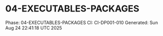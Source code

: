 # 04-EXECUTABLES-PACKAGES
Phase: 04-EXECUTABLES-PACKAGES
CI: CI-DP001-010
Generated: Sun Aug 24 22:41:18 UTC 2025
